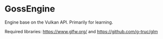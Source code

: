 # GossEngine
Engine base on the Vulkan API. Primarily for learning. 

Required libraries: https://www.glfw.org/ and https://github.com/g-truc/glm
